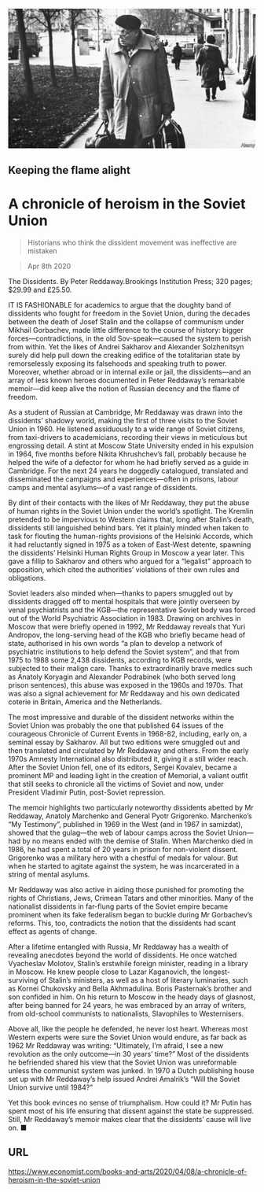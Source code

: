![](./images/20200411_BKP008_1.jpg)

## Keeping the flame alight

# A chronicle of heroism in the Soviet Union

> Historians who think the dissident movement was ineffective are mistaken

> Apr 8th 2020

The Dissidents. By Peter Reddaway.Brookings Institution Press; 320 pages; $29.99 and £25.50.

IT IS FASHIONABLE for academics to argue that the doughty band of dissidents who fought for freedom in the Soviet Union, during the decades between the death of Josef Stalin and the collapse of communism under Mikhail Gorbachev, made little difference to the course of history: bigger forces—contradictions, in the old Sov-speak—caused the system to perish from within. Yet the likes of Andrei Sakharov and Alexander Solzhenitsyn surely did help pull down the creaking edifice of the totalitarian state by remorselessly exposing its falsehoods and speaking truth to power. Moreover, whether abroad or in internal exile or jail, the dissidents—and an array of less known heroes documented in Peter Reddaway’s remarkable memoir—did keep alive the notion of Russian decency and the flame of freedom.

As a student of Russian at Cambridge, Mr Reddaway was drawn into the dissidents’ shadowy world, making the first of three visits to the Soviet Union in 1960. He listened assiduously to a wide range of Soviet citizens, from taxi-drivers to academicians, recording their views in meticulous but engrossing detail. A stint at Moscow State University ended in his expulsion in 1964, five months before Nikita Khrushchev’s fall, probably because he helped the wife of a defector for whom he had briefly served as a guide in Cambridge. For the next 24 years he doggedly catalogued, translated and disseminated the campaigns and experiences—often in prisons, labour camps and mental asylums—of a vast range of dissidents.

By dint of their contacts with the likes of Mr Reddaway, they put the abuse of human rights in the Soviet Union under the world’s spotlight. The Kremlin pretended to be impervious to Western claims that, long after Stalin’s death, dissidents still languished behind bars. Yet it plainly minded when taken to task for flouting the human-rights provisions of the Helsinki Accords, which it had reluctantly signed in 1975 as a token of East-West detente, spawning the dissidents’ Helsinki Human Rights Group in Moscow a year later. This gave a fillip to Sakharov and others who argued for a “legalist” approach to opposition, which cited the authorities’ violations of their own rules and obligations.

Soviet leaders also minded when—thanks to papers smuggled out by dissidents dragged off to mental hospitals that were jointly overseen by venal psychiatrists and the KGB—the representative Soviet body was forced out of the World Psychiatric Association in 1983. Drawing on archives in Moscow that were briefly opened in 1992, Mr Reddaway reveals that Yuri Andropov, the long-serving head of the KGB who briefly became head of state, authorised in his own words “a plan to develop a network of psychiatric institutions to help defend the Soviet system”, and that from 1975 to 1988 some 2,438 dissidents, according to KGB records, were subjected to their malign care. Thanks to extraordinarily brave medics such as Anatoly Koryagin and Alexander Podrabinek (who both served long prison sentences), this abuse was exposed in the 1960s and 1970s. That was also a signal achievement for Mr Reddaway and his own dedicated coterie in Britain, America and the Netherlands.

The most impressive and durable of the dissident networks within the Soviet Union was probably the one that published 64 issues of the courageous Chronicle of Current Events in 1968-82, including, early on, a seminal essay by Sakharov. All but two editions were smuggled out and then translated and circulated by Mr Reddaway and others. From the early 1970s Amnesty International also distributed it, giving it a still wider reach. After the Soviet Union fell, one of its editors, Sergei Kovalev, became a prominent MP and leading light in the creation of Memorial, a valiant outfit that still seeks to chronicle all the victims of Soviet and now, under President Vladimir Putin, post-Soviet repression.

The memoir highlights two particularly noteworthy dissidents abetted by Mr Reddaway, Anatoly Marchenko and General Pyotr Grigorenko. Marchenko’s “My Testimony”, published in 1969 in the West (and in 1967 in samizdat), showed that the gulag—the web of labour camps across the Soviet Union—had by no means ended with the demise of Stalin. When Marchenko died in 1986, he had spent a total of 20 years in prison for non-violent dissent. Grigorenko was a military hero with a chestful of medals for valour. But when he started to agitate against the system, he was incarcerated in a string of mental asylums.

Mr Reddaway was also active in aiding those punished for promoting the rights of Christians, Jews, Crimean Tatars and other minorities. Many of the nationalist dissidents in far-flung parts of the Soviet empire became prominent when its fake federalism began to buckle during Mr Gorbachev’s reforms. This, too, contradicts the notion that the dissidents had scant effect as agents of change.

After a lifetime entangled with Russia, Mr Reddaway has a wealth of revealing anecdotes beyond the world of dissidents. He once watched Vyacheslav Molotov, Stalin’s erstwhile foreign minister, reading in a library in Moscow. He knew people close to Lazar Kaganovich, the longest-surviving of Stalin’s ministers, as well as a host of literary luminaries, such as Kornei Chukovsky and Bella Akhmadulina. Boris Pasternak’s brother and son confided in him. On his return to Moscow in the heady days of glasnost, after being banned for 24 years, he was embraced by an array of writers, from old-school communists to nationalists, Slavophiles to Westernisers.

Above all, like the people he defended, he never lost heart. Whereas most Western experts were sure the Soviet Union would endure, as far back as 1962 Mr Reddaway was writing: “Ultimately, I’m afraid, I see a new revolution as the only outcome—in 30 years’ time?” Most of the dissidents he befriended shared his view that the Soviet Union was unreformable unless the communist system was junked. In 1970 a Dutch publishing house set up with Mr Reddaway’s help issued Andrei Amalrik’s “Will the Soviet Union survive until 1984?”

Yet this book evinces no sense of triumphalism. How could it? Mr Putin has spent most of his life ensuring that dissent against the state be suppressed. Still, Mr Reddaway’s memoir makes clear that the dissidents’ cause will live on. ■

## URL

https://www.economist.com/books-and-arts/2020/04/08/a-chronicle-of-heroism-in-the-soviet-union
